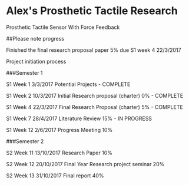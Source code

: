 # Alex's Prosthetic Tactile Research

Prosthetic Tactile Sensor With Force Feedback

##Please note progress

Finished the final research proposal paper 5% due S1 week 4 22/3/2017

Project initiation process

###Semester 1

S1 Week 1 3/3/2017 Potential Projects - COMPLETE

S1 Week 2 10/3/2017 Initial Research proposal (charter) 0% - COMPLETE

S1 Week 4 22/3/2017 Final Research Proposal (charter) 5% - COMPLETE

S1 Week 7 28/4/2017 Literature Review 15% - IN PROGRESS

S1 Week 12 2/6/2017 Progress Meeting 10%

###Semester 2

S2 Week 11 13/10/2017 Research Paper 10%

S2 Week 12 20/10/2017 Final Year Research project seminar 20%

S2 Week 13 31/10/2017 Final report 40%
